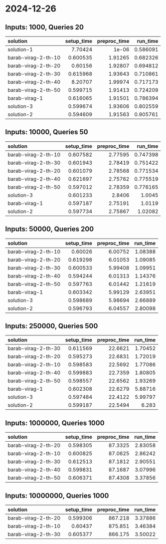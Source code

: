 # 2024-12-26

## Inputs: 1000, Queries 20

| solution            |   setup_time |   preproc_time |   run_time |
|:--------------------|-------------:|---------------:|-----------:|
| solution-1          |     7.70424  |        1e-06   |   0.586091 |
| barab-virag-2-th-10 |     0.600535 |        1.91265 |   0.682326 |
| barab-virag-2-th-20 |     0.60156  |        1.92807 |   0.694812 |
| barab-virag-2-th-30 |     0.615968 |        1.93643 |   0.710861 |
| barab-virag-2-th-40 |     8.20707  |        1.99974 |   0.717173 |
| barab-virag-2-th-50 |     0.599715 |        1.91413 |   0.724209 |
| barab-virag-1       |     0.616065 |        1.91501 |   0.786394 |
| solution-3          |     0.599674 |        1.93606 |   0.802559 |
| solution-2          |     0.594609 |        1.91563 |   0.905761 |

## Inputs: 10000, Queries 50

| solution            |   setup_time |   preproc_time |   run_time |
|:--------------------|-------------:|---------------:|-----------:|
| barab-virag-2-th-10 |     0.607582 |        2.77595 |   0.747398 |
| barab-virag-2-th-30 |     0.601943 |        2.78419 |   0.751422 |
| barab-virag-2-th-20 |     0.601079 |        2.78568 |   0.771534 |
| barab-virag-2-th-40 |     0.621697 |        2.75762 |   0.775519 |
| barab-virag-2-th-50 |     0.597012 |        2.78359 |   0.776165 |
| solution-3          |     0.601233 |        2.8406  |   1.0045   |
| barab-virag-1       |     0.597187 |        2.75191 |   1.0119   |
| solution-2          |     0.597734 |        2.75867 |   1.02082  |

## Inputs: 50000, Queries 200

| solution            |   setup_time |   preproc_time |   run_time |
|:--------------------|-------------:|---------------:|-----------:|
| barab-virag-2-th-10 |     0.60026  |        6.00752 |    1.08388 |
| barab-virag-2-th-20 |     0.619298 |        6.01053 |    1.09085 |
| barab-virag-2-th-30 |     0.600533 |        5.99408 |    1.09951 |
| barab-virag-2-th-40 |     0.594244 |        6.01313 |    1.14376 |
| barab-virag-2-th-50 |     0.597763 |        6.01442 |    1.21619 |
| barab-virag-1       |     0.603342 |        5.99129 |    2.63951 |
| solution-3          |     0.598689 |        5.98694 |    2.66889 |
| solution-2          |     0.596793 |        6.04557 |    2.80098 |

## Inputs: 250000, Queries 500

| solution            |   setup_time |   preproc_time |   run_time |
|:--------------------|-------------:|---------------:|-----------:|
| barab-virag-2-th-30 |     0.611569 |        22.6621 |    1.70452 |
| barab-virag-2-th-20 |     0.595273 |        22.6831 |    1.72019 |
| barab-virag-2-th-10 |     0.598583 |        22.5692 |    1.77086 |
| barab-virag-2-th-40 |     0.599883 |        22.7359 |    1.80805 |
| barab-virag-2-th-50 |     0.598557 |        22.6562 |    1.93269 |
| barab-virag-1       |     0.602308 |        22.6279 |    5.88716 |
| solution-3          |     0.597484 |        22.4122 |    5.99797 |
| solution-2          |     0.599187 |        22.5494 |    6.283   |

## Inputs: 1000000, Queries 1000

| solution            |   setup_time |   preproc_time |   run_time |
|:--------------------|-------------:|---------------:|-----------:|
| barab-virag-2-th-20 |     0.598305 |        87.3325 |    2.83058 |
| barab-virag-2-th-10 |     0.600825 |        87.0625 |    2.86242 |
| barab-virag-2-th-30 |     0.612513 |        87.1812 |    2.90551 |
| barab-virag-2-th-40 |     0.599831 |        87.1687 |    3.07996 |
| barab-virag-2-th-50 |     0.606371 |        87.4308 |    3.37856 |

## Inputs: 10000000, Queries 1000

| solution            |   setup_time |   preproc_time |   run_time |
|:--------------------|-------------:|---------------:|-----------:|
| barab-virag-2-th-20 |     0.599306 |        867.218 |    3.37886 |
| barab-virag-2-th-10 |     0.60437  |        875.851 |    3.46384 |
| barab-virag-2-th-30 |     0.605377 |        866.175 |    3.50022 |